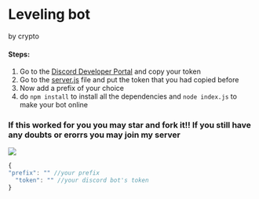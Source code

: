 # Leveling bot
by crypto


#### Steps:
1. Go to the [Discord Developer Portal](https://discord.com/developers/applications) and copy your token
2. Go to the [server.js](https://github.com/crypto195/nqn_remake/server.js) file and put the token that you had copied before
3. Now add a prefix of your choice
4. do `npm install` to install all the dependencies and `node index.js` to make your bot online
### If this worked for you you may star and fork it!! If you still have any doubts or erorrs you may join my server

<a href="https://discord.gg/Rh3HjYpR9K"><img src="http://invidget.switchblade.xyz/Rh3HjYpR9K"/></a>
```js
{
"prefix": "" //your prefix
  "token": "" //your discord bot's token
}
```
